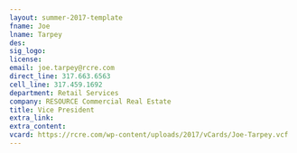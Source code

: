 ```yaml
---
layout: summer-2017-template 
fname: Joe
lname: Tarpey
des: 
sig_logo: 
license: 
email: joe.tarpey@rcre.com
direct_line: 317.663.6563
cell_line: 317.459.1692
department: Retail Services
company: RESOURCE Commercial Real Estate
title: Vice President
extra_link: 
extra_content: 
vcard: https://rcre.com/wp-content/uploads/2017/vCards/Joe-Tarpey.vcf
---
```

